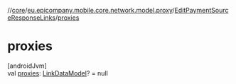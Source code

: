 //[core](../../../index.md)/[eu.epicompany.mobile.core.network.model.proxy](../index.md)/[EditPaymentSourceResponseLinks](index.md)/[proxies](proxies.md)

# proxies

[androidJvm]\
val [proxies](proxies.md): [LinkDataModel](../../eu.epicompany.mobile.core.network.hypermedia/-link-data-model/index.md)? = null
